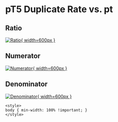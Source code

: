 # pT5 Duplicate Rate vs. pt

## Ratio

[![Ratio](../mtv/var/pT5_duplrate_pt.png){ width=600px }](../mtv/var/pT5_duplrate_pt.pdf)

## Numerator

[![Numerator](../mtv/num/pT5_duplrate_pt_num.png){ width=600px }](../mtv/num/pT5_duplrate_pt_num.pdf)

## Denominator

[![Denominator](../mtv/den/pT5_duplrate_pt_den.png){ width=600px }](../mtv/den/pT5_duplrate_pt_den.pdf)


``` {=html}
<style>
body { min-width: 100% !important; }
</style>
```
